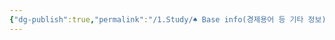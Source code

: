 ```yaml
---
{"dg-publish":true,"permalink":"/1.Study/♠ Base info(경제용어 등 기타 정보)/기타/계절,월/6월/","created":"2023-05-31T15:15:58.500+09:00","updated":"2025-06-03T20:07:22.431+09:00"}
---
```


